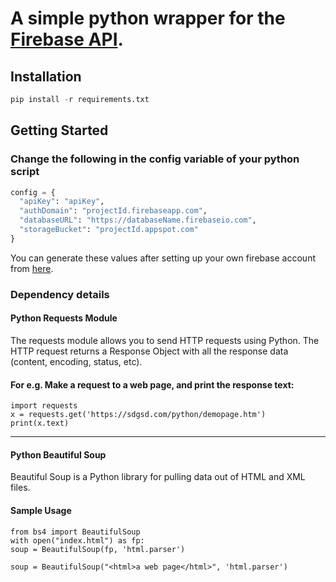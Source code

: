 # A simple python wrapper for the [Firebase API](https://firebase.google.com).

## Installation

```python
pip install -r requirements.txt
```

## Getting Started


### Change the following in the config variable of your python script

```python
config = {
  "apiKey": "apiKey",
  "authDomain": "projectId.firebaseapp.com",
  "databaseURL": "https://databaseName.firebaseio.com",
  "storageBucket": "projectId.appspot.com"
}
```

You can generate these values after setting up your own firebase account from [here](https://console.firebase.google.com/).


### Dependency details

#### Python Requests Module

The requests module allows you to send HTTP requests using Python.
The HTTP request returns a Response Object with all the response data (content, encoding, status, etc).

#### For e.g. Make a request to a web page, and print the response text:

```
import requests
x = requests.get('https://sdgsd.com/python/demopage.htm')
print(x.text)
```
-----

#### Python Beautiful Soup

Beautiful Soup is a Python library for pulling data out of HTML and XML files.

#### Sample Usage

```
from bs4 import BeautifulSoup
with open("index.html") as fp:
soup = BeautifulSoup(fp, 'html.parser')

soup = BeautifulSoup("<html>a web page</html>", 'html.parser')
```
